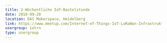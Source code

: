 ```yaml
---
title: 2-Wöchentliche IoT-Bastelstunde
date: 2018-09-20
location: DAI Makerspace, Heidelberg
link: https://www.meetup.com/Internet-of-Things-IoT-LoRaWan-Infrastruktur-4-RheinNeckar/events/rwnvnpyxmbbc/
usergroup: iotrn
type: usergroup
---
```

